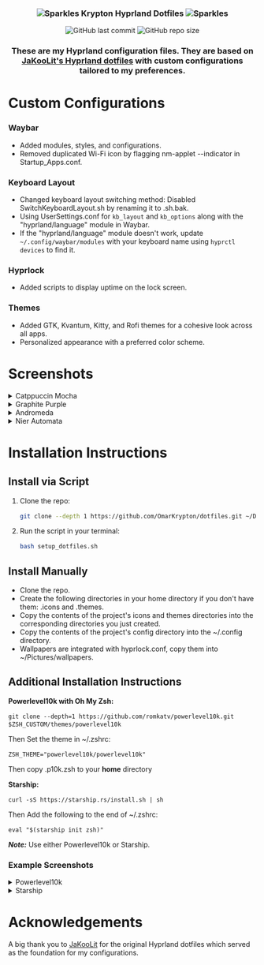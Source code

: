 <h3 align="center">
	<img src="https://raw.githubusercontent.com/Tarikul-Islam-Anik/Telegram-Animated-Emojis/main/Activity/Sparkles.webp" alt="Sparkles" width="25" height="25" />
	Krypton Hyprland Dotfiles
	<img src="https://raw.githubusercontent.com/Tarikul-Islam-Anik/Telegram-Animated-Emojis/main/Activity/Sparkles.webp" alt="Sparkles" width="25" height="25" />
</h3>

<div align="center">
  <img src="https://img.shields.io/github/last-commit/OmarKrypton/dotfiles?style=for-the-badge&color=b4befe" alt="GitHub last commit">
  <img src="https://img.shields.io/github/repo-size/OmarKrypton/dotfiles?style=for-the-badge&color=cba6f7" alt="GitHub repo size">
</div>

<div align="center">
  
### These are my Hyprland configuration files. They are based on [JaKooLit's Hyprland dotfiles](https://github.com/JaKooLit/Hyprland-Dots) with custom configurations tailored to my preferences.
</div>

# Custom Configurations

### Waybar
- Added modules, styles, and configurations.
- Removed duplicated Wi-Fi icon by flagging nm-applet --indicator in Startup_Apps.conf.

### Keyboard Layout
- Changed keyboard layout switching method: Disabled SwitchKeyboardLayout.sh by renaming it to .sh.bak. 
- Using UserSettings.conf for `kb_layout` and `kb_options` along with the "hyprland/language" module in Waybar.
- If the "hyprland/language" module doesn't work, update `~/.config/waybar/modules` with your keyboard name using `hyprctl devices` to find it.

### Hyprlock
- Added scripts to display uptime on the lock screen.

### Themes
- Added GTK, Kvantum, Kitty, and Rofi themes for a cohesive look across all apps.
- Personalized appearance with a preferred color scheme.

# Screenshots

<details>
  <summary>Catppuccin Mocha</summary>
  <img src="Screenshots/Screenshot10.png" alt="Catppuccin Mocha Screenshot">
  <img src="Screenshots/Screenshot11.png" alt="Catppuccin Mocha Screenshot">
  <img src="Screenshots/Screenshot12.png" alt="Catppuccin Mocha Screenshot">
</details>

<details>
  <summary>Graphite Purple</summary>
  <img src="Screenshots/Screenshot4.png" alt="Graphite Purple Screenshot">
  <img src="Screenshots/Screenshot5.png" alt="Graphite Purple Screenshot">
  <img src="Screenshots/Screenshot6.png" alt="Graphite Purple Screenshot">
</details>

<details>
  <summary>Andromeda</summary>
  <img src="Screenshots/Screenshot7.png" alt="Andromeda Screenshot">
  <img src="Screenshots/Screenshot8.png" alt="Andromeda Screenshot">
  <img src="Screenshots/Screenshot9.png" alt="Andromeda Screenshot">
</details>

<details>
  <summary>Nier Automata</summary>
  <img src="Screenshots/Screenshot15.png" alt="Nier Automata Screenshot">
  <img src="Screenshots/Screenshot16.png" alt="Nier Automata Screenshot">
  <img src="Screenshots/Screenshot17.png" alt="Nier Automata Screenshot">
</details>

# Installation Instructions

## Install via Script
1. Clone the repo:
   ```bash
   git clone --depth 1 https://github.com/OmarKrypton/dotfiles.git ~/Downloads

3. Run the script in your terminal:
   ```bash
   bash setup_dotfiles.sh

## Install Manually
   - Clone the repo.
   - Create the following directories in your home directory if you don't have them: .icons and .themes.
   - Copy the contents of the project's icons and themes directories into the corresponding directories you just created.
   - Copy the contents of the project's config directory into the ~/.config directory.
   - Wallpapers are integrated with hyprlock.conf, copy them into ~/Pictures/wallpapers.

## Additional Installation Instructions
  **Powerlevel10k with Oh My Zsh:**
  
    git clone --depth=1 https://github.com/romkatv/powerlevel10k.git $ZSH_CUSTOM/themes/powerlevel10k
  
  Then Set the theme in ~/.zshrc:

    ZSH_THEME="powerlevel10k/powerlevel10k"

  Then copy .p10k.zsh to your **home** directory

  
 
  **Starship:**
   
    curl -sS https://starship.rs/install.sh | sh
   
  Then Add the following to the end of ~/.zshrc:

    eval "$(starship init zsh)"
  ***Note:*** Use either Powerlevel10k or Starship.

  ### Example Screenshots
 
  <details>
    <summary>Powerlevel10k</summary>
    <img src="Screenshots/Screenshot13.png" alt="Powerlevel10k">
  </details>

  <details>
    <summary>Starship</summary>
    <img src="Screenshots/Screenshot14.png" alt="Starship">
  </details>


# Acknowledgements

A big thank you to [JaKooLit](https://github.com/JaKooLit) for the original Hyprland dotfiles which served as the foundation for my configurations.
